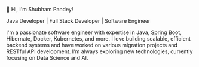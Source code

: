👋 Hi, I'm Shubham Pandey!

Java Developer | Full Stack Developer | Software Engineer

I'm a passionate software engineer with expertise in Java, Spring Boot, Hibernate, Docker, Kubernetes, and more. I love building scalable, efficient backend systems and have worked on various migration projects and RESTful API development. I'm always exploring new technologies, currently focusing on Data Science and AI.
